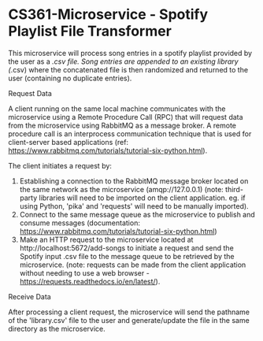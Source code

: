 # CS361-Microservice - Spotify Playlist File Transformer

This microservice will process song entries in a spotify playlist provided by the user as a *.csv file. Song entries are appended to an existing library (*.csv) where the concatenated file is then randomized and returned to the user (containing no duplicate entries).

Request Data

A client running on the same local machine communicates with the microservice using a Remote Procedure Call (RPC) that will request data from the microservice using RabbitMQ as a message broker. A remote procedure call is an interprocess communication technique that is used for client-server based applications (ref: https://www.rabbitmq.com/tutorials/tutorial-six-python.html). 

The client initiates a request by:
1. Establishing a connection to the RabbitMQ message broker located on the same network as the microservice (amqp://127.0.0.1) (note: third-party libraries will need to be imported on the client application. eg. if using Python, 'pika' and 'requests' will need to be manually imported).
2. Connect to the same message queue as the microservice to publish and consume messages (documentation: https://www.rabbitmq.com/tutorials/tutorial-six-python.html)
3. Make an HTTP request to the microservice located at http://localhost:5672/add-songs to initiate a request and send the Spotify input .csv file to the message queue to be retrieved by the microservice. (note: requests can be made from the client application without needing to use a web browser - https://requests.readthedocs.io/en/latest/).

Receive Data

After processing a client request, the microservice will send the pathname of the 'library.csv' file to the user and generate/update the file in the same directory as the microservice.
